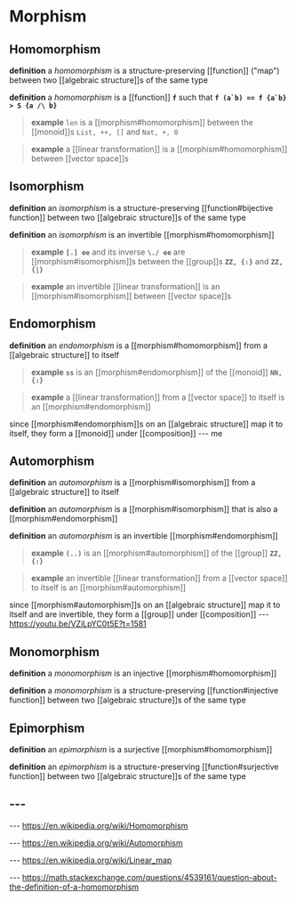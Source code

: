 # Morphism

## Homomorphism

**definition** a _homomorphism_ is a structure-preserving [[function]] ("map") between two [[algebraic structure]]s of the same type

**definition** a _homomorphism_ is a [[function]] **`f`** such that **``f (a`b) == f {a`b} > S {a /\ b}``**

> **example** `len` is a [[morphism#homomorphism]] between the [[monoid]]s `List, ++, []` and `Nat, +, 0`

> **example** a [[linear transformation]] is a [[morphism#homomorphism]] between [[vector space]]s

## Isomorphism

**definition** an _isomorphism_ is a structure-preserving [[function#bijective function]] between two [[algebraic structure]]s of the same type

**definition** an _isomorphism_ is an invertible [[morphism#homomorphism]]

> **example** **`[.] ee`** and its inverse **`\./ ee`** are [[morphism#isomorphism]]s between the [[group]]s **`ZZ, {:}`** and **`ZZ, {|}`**

> **example** an invertible [[linear transformation]] is an [[morphism#isomorphism]] between [[vector space]]s

## Endomorphism

**definition** an _endomorphism_ is a [[morphism#homomorphism]] from a [[algebraic structure]] to itself

> **example** **`ss`** is an [[morphism#endomorphism]] of the [[monoid]] **`NN, {:}`**

> **example** a [[linear transformation]] from a [[vector space]] to itself is an [[morphism#endomorphism]]

since [[morphism#endomorphism]]s on an [[algebraic structure]] map it to itself, they form a [[monoid]] under [[composition]] --- me

## Automorphism

**definition** an _automorphism_ is a [[morphism#isomorphism]] from a [[algebraic structure]] to itself

**definition** an _automorphism_ is a [[morphism#isomorphism]] that is also a [[morphism#endomorphism]]

**definition** an _automorphism_ is an invertible [[morphism#endomorphism]]

> **example** **`(..)`** is an [[morphism#automorphism]] of the [[group]] **`ZZ, {:}`**

> **example** an invertible [[linear transformation]] from a [[vector space]] to itself is an [[morphism#automorphism]]

since [[morphism#automorphism]]s on an [[algebraic structure]] map it to itself and are invertible, they form a [[group]] under [[composition]] --- <https://youtu.be/VZiLpYC0t5E?t=1581>

## Monomorphism

**definition** a _monomorphism_ is an injective [[morphism#homomorphism]]

**definition** a _monomorphism_ is a structure-preserving [[function#injective function]] between two [[algebraic structure]]s of the same type

## Epimorphism

**definition** an _epimorphism_ is a surjective [[morphism#homomorphism]]

**definition** an _epimorphism_ is a structure-preserving [[function#surjective function]] between two [[algebraic structure]]s of the same type

## ---

--- <https://en.wikipedia.org/wiki/Homomorphism>

--- <https://en.wikipedia.org/wiki/Automorphism>

--- <https://en.wikipedia.org/wiki/Linear_map>

--- <https://math.stackexchange.com/questions/4539161/question-about-the-definition-of-a-homomorphism>
